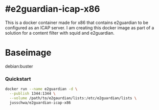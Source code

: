 #e2guardian-icap-x86
======================
This is a docker container made for x86 that contains e2guardian to be configured as an ICAP server.
I am creating this docker image as part of a solution for a content filter with squid and e2guardian.

Baseimage
======================
debian:buster

### Quickstart 
```bash
docker run --name e2guardian -d \
  --publish 1344:1344 \
  --volume /path/to/e2gaurdian/lists:/etc/e2guardian/lists \
  jusschwa/e2guardian-icap-x86
```

